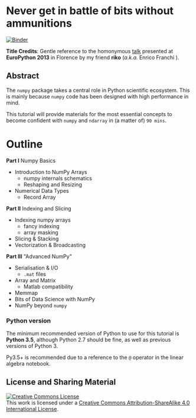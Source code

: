 # Never get in battle of bits without ammunitions

[![Binder](https://mybinder.org/badge_logo.svg)](https://mybinder.org/v2/gh/leriomaggio/numpy-euroscipy/master)

**Title Credits**: Gentle reference to the homonymous [talk](https://pyvideo.org/europython-2013/never-get-in-a-battle-of-bits-without-ammunition.html) presented at 
**EuroPython 2013** in Florence by my friend **riko** (_a.k.a._ Enrico Franchi ).

## Abstract

The `numpy` package takes a central role in Python scientific ecosystem. 
This is mainly because `numpy` code has been designed with
high performance in mind. 

This tutorial will provide materials for the most essential concepts
to become confident with `numpy` and `ndarray` in (a matter of) `90 mins`.

# Outline

**Part I** Numpy Basics

- Introduction to NumPy Arrays
    - numpy internals schematics
    - Reshaping and Resizing
- Numerical Data Types
    - Record Array
    
    
**Part II** Indexing and Slicing
    
- Indexing numpy arrays
    - fancy indexing
    - array masking
- Slicing & Stacking
- Vectorization & Broadcasting

**Part III** "Advanced NumPy"

- Serialisation & I/O
    - `.mat` files
- Array and Matrix
    - Matlab compatibility
- Memmap 
- Bits of Data Science with NumPy
- NumPy beyond `numpy`

### Python version

The minimum recommended version of Python to use for this tutorial is **Python 3.5**, although 
Python 2.7 should be fine, as well as previous versions of Python 3. 

Py3.5+ is recommended due to a reference to the `@` operator in the linear algebra notebook.

## License and Sharing Material

<a rel="license" href="http://creativecommons.org/licenses/by-sa/4.0/"><img alt="Creative Commons License" style="border-width:0" src="https://i.creativecommons.org/l/by-sa/4.0/80x15.png" /></a><br />This work is licensed under a <a rel="license" href="http://creativecommons.org/licenses/by-sa/4.0/">Creative Commons Attribution-ShareAlike 4.0 International License</a>.
